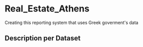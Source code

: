 # Real_Estate_Athens
 Creating this reporting system that uses Greek goverment's data
## Description per Dataset